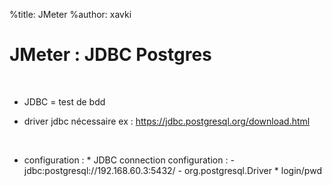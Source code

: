 %title: JMeter
%author: xavki

# JMeter : JDBC Postgres


<br>


* JDBC = test de bdd

* driver jdbc nécessaire
	ex : https://jdbc.postgresql.org/download.html

<br>


* configuration :
		* JDBC connection configuration : 
				- jdbc:postgresql://192.168.60.3:5432/<database>
				- org.postgresql.Driver
		* login/pwd

